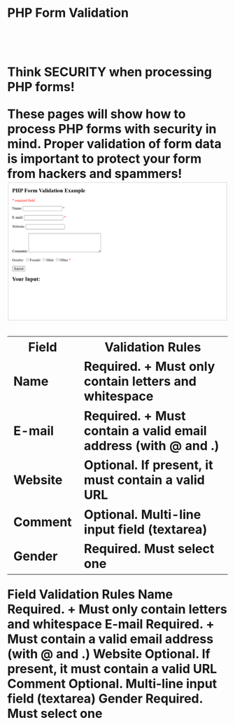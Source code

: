 <H1>PHP Form Validation<H1><br>

Think SECURITY when processing PHP forms!

These pages will show how to process PHP forms with security in mind. Proper validation of form data is important to protect your form from hackers and spammers!<br>
<img src="form_validation.png" alt="form_validation_photo">
<br>

<table>
  <tr>
    <th>Field</th>
    <th>Validation Rules</th>
  </tr>

  <tr>
    <td>Name</td>
    <td>Required. + Must only contain letters and whitespace</td>
  </tr>

  <tr>
    <td>E-mail</td>
    <td>Required. + Must contain a valid email address (with @ and .)</td>
  </tr>

  <tr>
  <td>Website</td>
  <td>Optional. If present, it must contain a valid URL</td>
  </tr>

  <tr>
    <td>Comment</td>
    <td>Optional. Multi-line input field (textarea)</td>
  </tr>

  <tr>
  <td>Gender</td>
  <td>Required. Must select one</td>
  </tr>
</table>











Field         	Validation Rules
Name	          Required. + Must only contain letters and whitespace
E-mail	        Required. + Must contain a valid email address (with @ and .)
Website	        Optional. If present, it must contain a valid URL
Comment	        Optional. Multi-line input field (textarea)
Gender	        Required. Must select one


